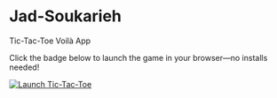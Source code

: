 # Jad-Soukarieh
 Tic-Tac-Toe Voilà App

Click the badge below to launch the game in your browser—no installs needed!

[![Launch Tic-Tac-Toe](https://mybinder.org/badge_logo.svg)](https://mybinder.org/v2/gh/YourUsername/Jad-Soukarieh/main?urlpath=voila%2Frender%2FXOXO_Game.ipynb)
